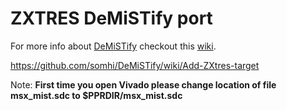 

# ZXTRES DeMiSTify port

For more info about [DeMiSTify](https://github.com/robinsonb5/DeMiSTify) checkout this [wiki](https://github.com/somhi/DeMiSTify/wiki).



https://github.com/somhi/DeMiSTify/wiki/Add-ZXtres-target



Note: **First time you open Vivado please change location of file msx_mist.sdc to $PPRDIR/msx_mist.sdc**

